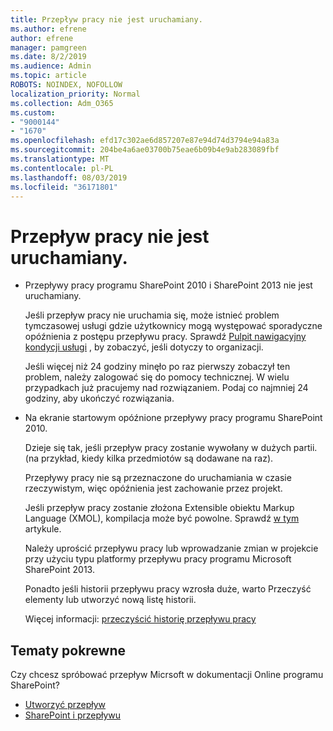 ```yaml
---
title: Przepływ pracy nie jest uruchamiany.
ms.author: efrene
author: efrene
manager: pamgreen
ms.date: 8/2/2019
ms.audience: Admin
ms.topic: article
ROBOTS: NOINDEX, NOFOLLOW
localization_priority: Normal
ms.collection: Adm_O365
ms.custom:
- "9000144"
- "1670"
ms.openlocfilehash: efd17c302ae6d857207e87e94d74d3794e94a83a
ms.sourcegitcommit: 204be4a6ae03700b75eae6b09b4e9ab283089fbf
ms.translationtype: MT
ms.contentlocale: pl-PL
ms.lasthandoff: 08/03/2019
ms.locfileid: "36171801"
---
```

# <a name="workflow-is-not-starting"></a>Przepływ pracy nie jest uruchamiany.

- Przepływy pracy programu SharePoint 2010 i SharePoint 2013 nie jest uruchamiany.

    Jeśli przepływ pracy nie uruchamia się, może istnieć problem tymczasowej usługi gdzie użytkownicy mogą występować sporadyczne opóźnienia z postępu przepływu pracy. Sprawdź [Pulpit nawigacyjny kondycji usługi](https:/admin.microsoft.com/AdminPortal/Home#/servicehealth) , by zobaczyć, jeśli dotyczy to organizacji.

    Jeśli więcej niż 24 godziny minęło po raz pierwszy zobaczył ten problem, należy zalogować się do pomocy technicznej. W wielu przypadkach już pracujemy nad rozwiązaniem. Podaj co najmniej 24 godziny, aby ukończyć rozwiązania.

- Na ekranie startowym opóźnione przepływy pracy programu SharePoint 2010.

    Dzieje się tak, jeśli przepływ pracy zostanie wywołany w dużych partii. (na przykład, kiedy kilka przedmiotów są dodawane na raz).

    Przepływy pracy nie są przeznaczone do uruchamiania w czasie rzeczywistym, więc opóźnienia jest zachowanie przez projekt.

    Jeśli przepływ pracy zostanie złożona Extensible obiektu Markup Language (XMOL), kompilacja może być powolne. Sprawdź [w tym](https://support.microsoft.com/en-us/kb/3043697) artykule.

    Należy uprościć przepływu pracy lub wprowadzanie zmian w projekcie przy użyciu typu platformy przepływu pracy programu Microsoft SharePoint 2013.

    Ponadto jeśli historii przepływu pracy wzrosła duże, warto Przeczyść elementy lub utworzyć nową listę historii.

    Więcej informacji: [przeczyścić historię przepływu pracy](https://blogs.technet.microsoft.com/marj/2015/08/07/sharepoint-2010-workflows-best-practice-purge-workflow-history-list-items/)


## <a name="related-topics"></a>Tematy pokrewne
Czy chcesz spróbować przepływ Micrsoft w dokumentacji Online programu SharePoint?
- [Utworzyć przepływ](https://support.office.com/article/Create-a-flow-for-a-list-or-library-in-SharePoint-Online-or-OneDrive-for-Business-a9c3e03b-0654-46af-a254-20252e580d01) 
- [SharePoint i przepływu](https://flow.microsoft.com/blog/sharepoint-and-flow/) 



